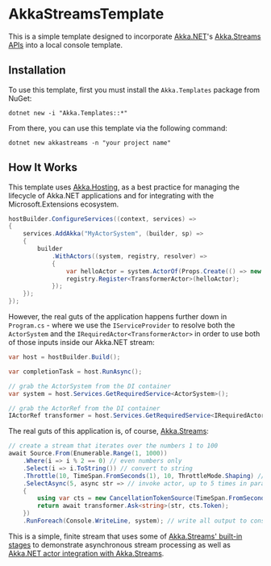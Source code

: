 # AkkaStreamsTemplate

This is a simple template designed to incorporate [Akka.NET](https://getakka.net/)'s [Akka.Streams APIs](https://getakka.net/articles/streams/introduction.html) into a local console template.

## Installation

To use this template, first you must install the `Akka.Templates` package from NuGet:

```shell
dotnet new -i "Akka.Templates::*"
```

From there, you can use this template via the following command:

```
dotnet new akkastreams -n "your project name"
```

## How It Works

This template uses [Akka.Hosting](https://github.com/akkadotnet/Akka.Hosting), as a best practice for managing the lifecycle of Akka.NET applications and for integrating with the Microsoft.Extensions ecosystem.

```csharp
hostBuilder.ConfigureServices((context, services) =>
{
    services.AddAkka("MyActorSystem", (builder, sp) =>
    {
        builder
            .WithActors((system, registry, resolver) =>
            {
                var helloActor = system.ActorOf(Props.Create(() => new TransformerActor()), "transformer");
                registry.Register<TransformerActor>(helloActor);
            });
    });
});
```

However, the real guts of the application happens further down in `Program.cs` - where we use the `IServiceProvider` to resolve both the `ActorSystem` and the `IRequiredActor<TransformerActor>` in order to use both of those inputs inside our Akka.NET stream:

```csharp
var host = hostBuilder.Build();

var completionTask = host.RunAsync();

// grab the ActorSystem from the DI container
var system = host.Services.GetRequiredService<ActorSystem>();

// grab the ActorRef from the DI container
IActorRef transformer = host.Services.GetRequiredService<IRequiredActor<TransformerActor>>().ActorRef;
```

The real guts of this application is, of course, [Akka.Streams](https://getakka.net/articles/streams/introduction.html):

```csharp
// create a stream that iterates over the numbers 1 to 100
await Source.From(Enumerable.Range(1, 1000))
    .Where(i => i % 2 == 0) // even numbers only
    .Select(i => i.ToString()) // convert to string
    .Throttle(10, TimeSpan.FromSeconds(1), 10, ThrottleMode.Shaping) // throttle stream to 10 elements per second
    .SelectAsync(5, async str => // invoke actor, up to 5 times in parallel, to convert string
    {
        using var cts = new CancellationTokenSource(TimeSpan.FromSeconds(3));
        return await transformer.Ask<string>(str, cts.Token);
    })
    .RunForeach(Console.WriteLine, system); // write all output to console
```

This is a simple, finite stream that uses some of [Akka.Streams' built-in stages](https://getakka.net/articles/streams/builtinstages.html) to demonstrate asynchronous stream processing as well as [Akka.NET actor integration with Akka.Streams](https://getakka.net/articles/streams/integration.html).